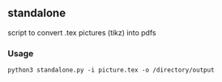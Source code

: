 ## standalone
script to convert .tex pictures (tikz) into pdfs

### Usage
```
python3 standalone.py -i picture.tex -o /directory/output
```
